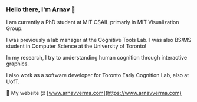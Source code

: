 ### Hello there, I'm Arnav 👋

I am currently a PhD student at MIT CSAIL primarly in MIT Visualization Group. 

I was previously a lab manager at the Cognitive Tools Lab. I was also BS/MS student in Computer Science at the University of Toronto!

In my research, I try to understanding human cognition through interactive graphics.

I also work as a software developer for Toronto Early Cognition Lab, also at UofT.

🤖 My website @ [www.arnavverma.com](https://www.arnavverma.com)

<!--
**vermaarn/vermaarn** is a ✨ _special_ ✨ repository because its `README.md` (this file) appears on your GitHub profile.

Here are some ideas to get you started:

- 🔭 I’m currently working on ...
- 🌱 I’m currently learning ...
- 👯 I’m looking to collaborate on ...
- 🤔 I’m looking for help with ...
- 💬 Ask me about ...
- 📫 How to reach me: ...
- 😄 Pronouns: ...
- ⚡ Fun fact: ...
-->
